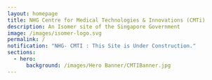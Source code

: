 ```yaml
---
layout: homepage
title: NHG Centre for Medical Technologies & Innovations (CMTi)
description: An Isomer site of the Singapore Government
image: /images/isomer-logo.svg
permalink: /
notification: "NHG- CMTI : This Site is Under Construction."
sections:
  - hero:
      background: /images/Hero Banner/CMTIBanner.jpg
---
```

